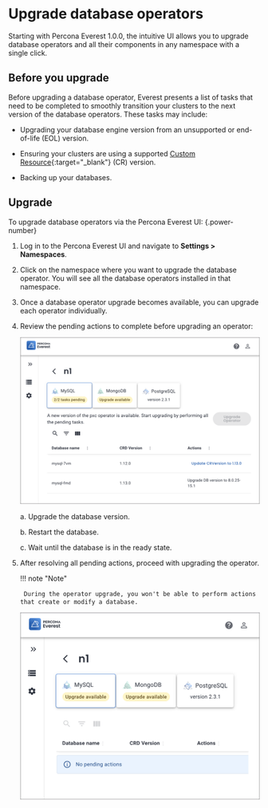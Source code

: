 # Upgrade database operators

Starting with Percona Everest 1.0.0, the intuitive UI allows you to upgrade database operators and all their components in any namespace with a single click.

## Before you upgrade

Before upgrading a database operator, Everest presents a list of tasks that need to be completed to smoothly transition your clusters to the next version of the database operators. These tasks may include:

- Upgrading your database engine version from an unsupported or end-of-life (EOL) version.

- Ensuring your clusters are using a supported [Custom Resource](https://ibm.github.io/kubernetes-operators/lab1/#:~:text=A%20CRD%20defines%20Custom%20Resources,store%20and%20retrieve%20structured%20data.){:target="_blank"} (CR) version.


- Backing up your databases.

## Upgrade

To upgrade database operators via the Percona Everest UI:
{.power-number}

1. Log in to the Percona Everest UI and navigate to <i class="uil uil-cog"></i> **Settings > Namespaces**.

2. Click on the namespace where you want to upgrade the database operator. You will see all the database operators installed in that namespace.


3. Once a database operator upgrade becomes available, you can upgrade each operator individually.


4. Review the pending actions to complete before upgrading an operator:

    ![!image](images/operator_upgrade_pending.png)

      a. Upgrade the database version.

      b. Restart the database.

      c. Wait until the database is in the ready state.

5. After resolving all pending actions, proceed with upgrading the operator.

    !!! note "Note"

        During the operator upgrade, you won't be able to perform actions that create or modify a database.

    ![!image](images/db_operator_upgrade.png)


